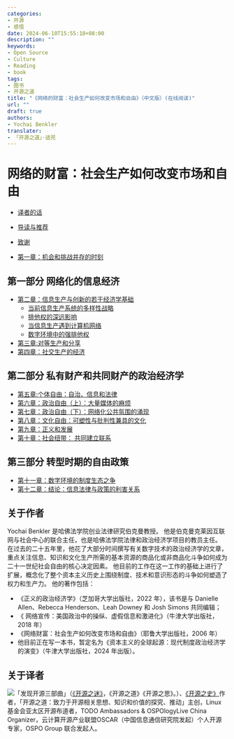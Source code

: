 ```yaml
---
categories:
- 开源
- 感悟
date: 2024-06-10T15:55:10+08:00
description: ""
keywords:
- Open Source
- Culture
- Reading
- book
tags:
- 图书
- 开源之道
title: "《网络的财富：社会生产如何改变市场和自由》（中文版）(在线阅读)"
url: ""
draft: true
authors:
- Yochai Benkler
translater:
- 「开源之道」·适兕
---
```


# 网络的财富：社会生产如何改变市场和自由

* [译者的话](./README.md)
* [导读与推荐](./recommand.md)
* [致谢](./acknowledgments.md)



* [第一章：机会和挑战并存的时刻](./ch01-introduciton.md)

## 第一部分 网络化的信息经济


* [第二章：信息生产与创新的若干经济学基础](ch02/some-basic-economics-of-info.md)
     * [当前信息生产系统的多样性战略](ch02/the-diversity-of-strategies.md)
     * [排他权的深远影响](ch02/the-effects-of-exclusive-rights.md)
     * [当信息生产遇到计算机网络](ch02/meets-the-computer-network.md)
     * [数字环境中的强排他权](ch02/strong-exclusive-rights.md)
* [第三章:对等生产和分享](ch03/peer-production-and-sharing.md)
* [第四章：社交生产的经济](ch04/the-economics-of-social-produciton.md)



## 第二部分 私有财产和共同财产的政治经济学

* [第五章:个体自由：自治、信息和法律](ch05/individual-freedom-autonomy-information-and-law.md)
* [第六章：政治自由（上）：大量媒体的麻烦](ch06/the-trouble-with-mass-media.md)
* [第七章：政治自由（下）：网络化公共氛围的涌现](ch07/emergence-of-the-networked-public-sphere.md)
* [第八章：文化自由：可塑性与批判性兼具的文化](ch08/cultural-freedom-a-culture-both-plastic-and-critical.md)
* [第九章：正义和发展](ch09/justice-and-development.md)
* [第十章：社会纽带： 共同建立联系](ch10/social-ties-networking-together.md)

## 第三部分 转型时期的自由政策

* [第十一章：数字环境的制度生态之争](ch11/the-battle-over-the-institutional-ecology-of-the-digital-environment.md)
* [第十二章：结论：信息法律与政策的利害关系](ch12/conclusion-the-stakes-of-information-law-and-policy.md)

## 关于作者

Yochai Benkler 是哈佛法学院创业法律研究伯克曼教授。 他是伯克曼克莱因互联网与社会中心的联合主任，也是哈佛法学院法律和政治经济学项目的教员主任。 在过去的二十五年里，他花了大部分时间撰写有关数字技术的政治经济学的文章，重点关注信息、知识和文化生产所需的基本资源的商品化或非商品化斗争如何成为二十一世纪社会自由的核心决定因素。 他目前的工作在这一工作的基础上进行了扩展，概念化了整个资本主义历史上围绕制度、技术和意识形态的斗争如何塑造了权力和生产力。 他的著作包括：
* 《正义的政治经济学》（芝加哥大学出版社，2022 年），该书是与 Danielle Allen、Rebecca Henderson、Leah Downey 和 Josh Simons 共同编辑；
* 《 网络宣传：美国政治中的操纵、虚假信息和激进化》（牛津大学出版社，2018 年）
* 《网络财富：社会生产如何改变市场和自由》（耶鲁大学出版社，2006 年）
*  他目前正在写一本书，暂定名为《资本主义的全球起源：现代制度政治经济学的演变》（牛津大学出版社，2024 年出版）。

## 关于译者

![](/public/kuosi-face-of-os.png)「发现开源三部曲」（[《开源之迷》](posts/book-of-open-source/the-fascinating-of-open-source/)，《开源之道》《开源之思》。）、[《开源之史》](posts/history-of-open-source/summary/)作者，「开源之道：致力于开源相关思想、知识和价值的探究、推动」主创，Linux基金会亚太区开源布道者，TODO Ambassadors & OSPOlogyLive China Organizer，云计算开源产业联盟OSCAR（中国信息通信研究院发起）个人开源专家，OSPO Group 联合发起人。
